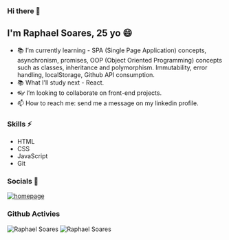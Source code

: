 ### Hi there 👋

<!--
**rappsoares/rappsoares** is a ✨ _special_ ✨ repository because its `README.md` (this file) appears on your GitHub profile.

Here are some ideas to get you started:

- 🔭 I’m currently working on ...
- 🌱 I’m currently learning ...
- 👯 I’m looking to collaborate on ...
- 🤔 I’m looking for help with ...
- 💬 Ask me about ...
- 📫 How to reach me: ...
- 😄 Pronouns: ...
- ⚡ Fun fact: ...
-->


## I'm Raphael Soares, 25 yo 😄

- 📚 I’m currently learning - SPA (Single Page Application) concepts, asynchronism, promises, OOP (Object Oriented Programming) concepts such as classes, inheritance and polymorphism. Immutability, error handling, localStorage, Github API consumption.
- 📚 What I'll study next - React.
- 👓 I’m looking to collaborate on front-end projects.
- 📫 How to reach me: send me a message on my linkedin profile.

### Skills  :zap:
- HTML
- CSS
- JavaScript
- Git


### Socials  :link:
[![homepage][1]][2]

[1]: https://img.shields.io/badge/LinkedIn-0077B5?style=for-the-badge&logo=linkedin&logoColor=white
[2]: https://www.linkedin.com/in/rappsoares/ "redirect to linkedin"

### Github Activies
![Raphael Soares](https://github-readme-stats.vercel.app/api?username=rappsoares&show_icons=true&theme=radical)
![Raphael Soares](https://github-readme-stats.vercel.app/api/top-langs/?username=rappsoares&layout=compact&theme=radical)
